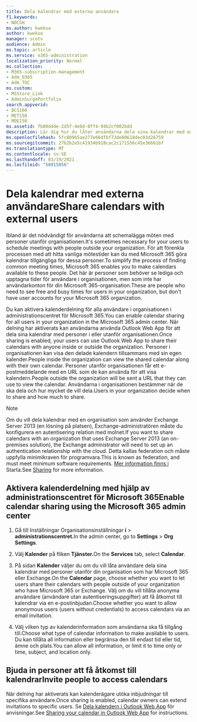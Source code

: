 ```yaml
---
title: Dela kalendrar med externa användare
f1.keywords:
- NOCSH
ms.author: kwekua
author: kwekua
manager: scotv
audience: Admin
ms.topic: article
ms.service: o365-administration
localization_priority: Normal
ms.collection:
- M365-subscription-management
- Adm_O365
- Adm_TOC
ms.custom:
- MSStore_Link
- AdminSurgePortfolio
search.appverid:
- BCS160
- MET150
- MOE150
ms.assetid: fb00dd4e-2d5f-4e8d-8ff4-94b2cf002bdd
description: Lär dig hur du låter användarna dela sina kalendrar med externa användare för möten och avtalade tider.
ms.openlocfilehash: 5fc80965ae277e66dfbf73de80618dec03d26759
ms.sourcegitcommit: 27b2b2e5c41934b918cac2c171556c45e36661bf
ms.translationtype: MT
ms.contentlocale: sv-SE
ms.lasthandoff: 03/19/2021
ms.locfileid: "50915056"
---
```

# <a name="share-calendars-with-external-users"></a><span data-ttu-id="c6c19-103">Dela kalendrar med externa användare</span><span class="sxs-lookup"><span data-stu-id="c6c19-103">Share calendars with external users</span></span>

<span data-ttu-id="c6c19-104">Ibland är det nödvändigt för användarna att schemalägga möten med personer utanför organisationen.</span><span class="sxs-lookup"><span data-stu-id="c6c19-104">It's sometimes necessary for your users to schedule meetings with people outside your organization.</span></span> <span data-ttu-id="c6c19-105">För att förenkla processen med att hitta vanliga mötestider kan du med Microsoft 365 göra kalendrar tillgängliga för dessa personer.</span><span class="sxs-lookup"><span data-stu-id="c6c19-105">To simplify the process of finding common meeting times, Microsoft 365 enables you to make calendars available to these people.</span></span> <span data-ttu-id="c6c19-106">Det här är personer som behöver se lediga och upptagna tider för användare i organisationen, men som inte har användarkonton för din Microsoft 365-organisation.</span><span class="sxs-lookup"><span data-stu-id="c6c19-106">These are people who need to see free and busy times for users in your organization, but don't have user accounts for your Microsoft 365 organization.</span></span>

<span data-ttu-id="c6c19-107">Du kan aktivera kalenderdelning för alla användare i organisationen i administrationscentret för Microsoft 365.</span><span class="sxs-lookup"><span data-stu-id="c6c19-107">You can enable calendar sharing for all users in your organization in the Microsoft 365 admin center.</span></span> <span data-ttu-id="c6c19-108">När delning har aktiverats kan användarna använda Outlook Web App för att dela sina kalendrar med personer i eller utanför organisationen.</span><span class="sxs-lookup"><span data-stu-id="c6c19-108">Once sharing is enabled, your users can use Outlook Web App to share their calendars with anyone inside or outside the organization.</span></span> <span data-ttu-id="c6c19-109">Personer i organisationen kan visa den delade kalendern tillsammans med sin egen kalender.</span><span class="sxs-lookup"><span data-stu-id="c6c19-109">People inside the organization can view the shared calendar along with their own calendar.</span></span> <span data-ttu-id="c6c19-110">Personer utanför organisationen får ett e-postmeddelande med en URL som de kan använda för att visa kalendern.</span><span class="sxs-lookup"><span data-stu-id="c6c19-110">People outside the organization will be sent a URL that they can use to view the calendar.</span></span> <span data-ttu-id="c6c19-111">Användarna i organisationen bestämmer när de ska dela och hur mycket de vill dela.</span><span class="sxs-lookup"><span data-stu-id="c6c19-111">Users in your organization decide when to share and how much to share.</span></span>

> [!NOTE]
> <span data-ttu-id="c6c19-112">Om du vill dela kalendrar med en organisation som använder Exchange Server 2013 (en lösning på platsen), Exchange-administratören måste du konfigurera en autentisering relation med molnet.</span><span class="sxs-lookup"><span data-stu-id="c6c19-112">If you want to share calendars with an organization that uses Exchange Server 2013 (an on-premises solution), the Exchange administrator will need to set up an authentication relationship with the cloud.</span></span> <span data-ttu-id="c6c19-113">Detta kallas federation och måste uppfylla minimikraven för programvara.</span><span class="sxs-lookup"><span data-stu-id="c6c19-113">This is known as federation, and must meet minimum software requirements.</span></span> <span data-ttu-id="c6c19-114">[Mer information finns i ](/exchange/sharing-exchange-2013-help) Starta.</span><span class="sxs-lookup"><span data-stu-id="c6c19-114">See [Sharing](/exchange/sharing-exchange-2013-help) for more information.</span></span>
  
## <a name="enable-calendar-sharing-using-the-microsoft-365-admin-center"></a><span data-ttu-id="c6c19-115">Aktivera kalenderdelning med hjälp av administrationscentret för Microsoft 365</span><span class="sxs-lookup"><span data-stu-id="c6c19-115">Enable calendar sharing using the Microsoft 365 admin center</span></span>

1. <span data-ttu-id="c6c19-116">Gå till Inställningar Organisationsinställningar **i** \> **administrationscentret.**</span><span class="sxs-lookup"><span data-stu-id="c6c19-116">In the admin center, go to **Settings** \> **Org Settings**.</span></span>

2. <span data-ttu-id="c6c19-117">Välj **Kalender** på fliken **Tjänster.**</span><span class="sxs-lookup"><span data-stu-id="c6c19-117">On the **Services** tab, select **Calendar**.</span></span>
  
3. <span data-ttu-id="c6c19-118">På sidan **Kalender** väljer du om du vill låta användare dela sina kalendrar med personer utanför din organisation som har Microsoft 365 eller Exchange.</span><span class="sxs-lookup"><span data-stu-id="c6c19-118">On the **Calendar** page, choose whether you want to let users share their calendars with people outside of your organization who have Microsoft 365 or Exchange.</span></span> <span data-ttu-id="c6c19-119">Välj om du vill tillåta anonyma användare (användare utan autentiseringsuppgifter) att få åtkomst till kalendrar via en e-postinbjudan.</span><span class="sxs-lookup"><span data-stu-id="c6c19-119">Choose whether you want to allow anonymous users (users without credentials) to access calendars via an email invitation.</span></span>

4. <span data-ttu-id="c6c19-120">Välj vilken typ av kalenderinformation som användarna ska få tillgång till.</span><span class="sxs-lookup"><span data-stu-id="c6c19-120">Choose what type of calendar information to make available to users.</span></span> <span data-ttu-id="c6c19-121">Du kan tillåta all information eller begränsa den till endast tid eller tid, ämne och plats.</span><span class="sxs-lookup"><span data-stu-id="c6c19-121">You can allow all information, or limit it to time only or time, subject, and location only.</span></span>

## <a name="invite-people-to-access-calendars"></a><span data-ttu-id="c6c19-122">Bjuda in personer att få åtkomst till kalendrar</span><span class="sxs-lookup"><span data-stu-id="c6c19-122">Invite people to access calendars</span></span>

<span data-ttu-id="c6c19-123">När delning har aktiverats kan kalenderägare utöka inbjudningar till specifika användare.</span><span class="sxs-lookup"><span data-stu-id="c6c19-123">Once sharing is enabled, calendar owners can extend invitations to specific users.</span></span> <span data-ttu-id="c6c19-124">Se [Dela kalendern i Outlook Web App](https://support.microsoft.com/office/7ecef8ae-139c-40d9-bae2-a23977ee58d5) för anvisningar.</span><span class="sxs-lookup"><span data-stu-id="c6c19-124">See [Sharing your calendar in Outlook Web App](https://support.microsoft.com/office/7ecef8ae-139c-40d9-bae2-a23977ee58d5) for instructions.</span></span>